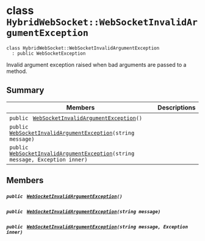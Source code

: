 # class `HybridWebSocket::WebSocketInvalidArgumentException` 

```
class HybridWebSocket::WebSocketInvalidArgumentException
  : public WebSocketException
```

Invalid argument exception raised when bad arguments are passed to a method.

## Summary

 Members                                | Descriptions                                
----------------------------------------|---------------------------------------------
`public ` [`WebSocketInvalidArgumentException`](#class_hybrid_web_socket_1_1_web_socket_invalid_argument_exception_1a6e995333c12263c8f6bc3da81c3b8750)`()` | 
`public ` [`WebSocketInvalidArgumentException`](#class_hybrid_web_socket_1_1_web_socket_invalid_argument_exception_1a52bae17df6b6ae68661c4bba070367d3)`(string message)` | 
`public ` [`WebSocketInvalidArgumentException`](#class_hybrid_web_socket_1_1_web_socket_invalid_argument_exception_1ac273223aad379ca90be03ce6dae72d88)`(string message, Exception inner)` | 

## Members

##### `public ` [`WebSocketInvalidArgumentException`](#class_hybrid_web_socket_1_1_web_socket_invalid_argument_exception_1a6e995333c12263c8f6bc3da81c3b8750)`()` 

##### `public ` [`WebSocketInvalidArgumentException`](#class_hybrid_web_socket_1_1_web_socket_invalid_argument_exception_1a52bae17df6b6ae68661c4bba070367d3)`(string message)` 

##### `public ` [`WebSocketInvalidArgumentException`](#class_hybrid_web_socket_1_1_web_socket_invalid_argument_exception_1ac273223aad379ca90be03ce6dae72d88)`(string message, Exception inner)` 

